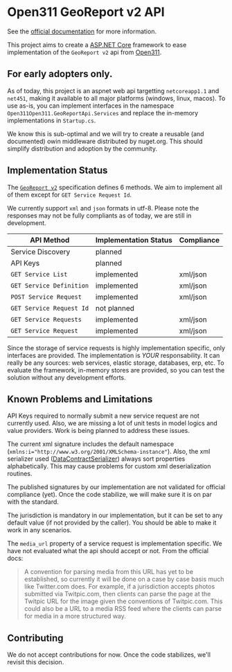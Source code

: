 # Open311 GeoReport v2 API

See the [official documentation](http://wiki.open311.org/GeoReport_v2/) for more information.

This project aims to create a [ASP.NET Core](https://docs.microsoft.com/en-ca/aspnet/core/)
framework to ease implementation of the `GeoReport v2` api from [Open311](http://www.open311.org/).

## For early adopters only.

As of today, this project is an aspnet web api targetting `netcoreapp1.1` and `net451`,
making it available to all major platforms (windows, linux, macos).
To use as-is, you can implement interfaces in the namespace `Open311Open311.GeoReportApi.Services`
and replace the in-memory implementations in `Startup.cs`.

We know this is sub-optimal and we will try to create a reusable (and documented)
owin middleware distributed by nuget.org. This should simplify distribution
and adoption by the community.

## Implementation Status

The [`GeoReport v2`](http://wiki.open311.org/GeoReport_v2/) specification defines 6 methods.
We aim to implement all of them except for `GET Service Request Id`.

We currently support `xml` and `json` formats in utf-8. Please note the responses may not be fully
compliants as of today, we are still in development.

| API Method               | Implementation Status | Compliance |
|--------------------------|-----------------------|------------|
| Service Discovery        | planned               |            |
| API Keys                 | planned               |            |
| `GET Service List`       | implemented           | xml/json   |
| `GET Service Definition` | implemented           | xml/json   |
| `POST Service Request`   | implemented           | xml/json   |
| `GET Service Request Id` | not planned           |            |
| `GET Service Requests`   | implemented           | xml/json   |
| `GET Service Request`    | implemented           | xml/json   |

Since the storage of service requests is highly implementation specific, only interfaces are provided.
The implementation is *YOUR* responsability. It can really be any sources: web services, elastic storage,
databases, erp, etc.  To evaluate the framework, in-memory stores are provided, so you can test the
solution without any development efforts.

## Known Problems and Limitations

API Keys required to normally submit a new service request are not currently used.
Also, we are missing a lot of unit tests in model logics and value providers.
Work is being planned to address these issues.

The current xml signature includes the default namespace (`xmlns:i="http://www.w3.org/2001/XMLSchema-instance"`).
Also, the xml serializer used ([DataContractSerializer](https://msdn.microsoft.com/en-us/library/system.runtime.serialization.datacontractserializer(v=vs.110).aspx))
always sort properties alphabetically. This may cause problems for custom xml deserialization routines.

The published signatures by our implementation are not validated for official compliance (yet).
Once the code stabilize, we will make sure it is on par with the standard.

The jurisdiction is mandatory in our implementation, but it can be set to any default value
(if not provided by the caller). You should be able to make it work in any scenarios.

The `media_url` property of a service request is implementation specific. We have not evaluated
what the api should accept or not.  From the official docs:

> A convention for parsing media from this URL has yet to be established, so currently
> it will be done on a case by case basis much like Twitter.com does. For example,
> if a jurisdiction accepts photos submitted via Twitpic.com, then clients can parse the
> page at the Twitpic URL for the image given the conventions of Twitpic.com.
> This could also be a URL to a media RSS feed where the clients can parse for media
> in a more structured way.

## Contributing

We do not accept contributions for now. Once the code stabilizes, we'll revisit this decision.
